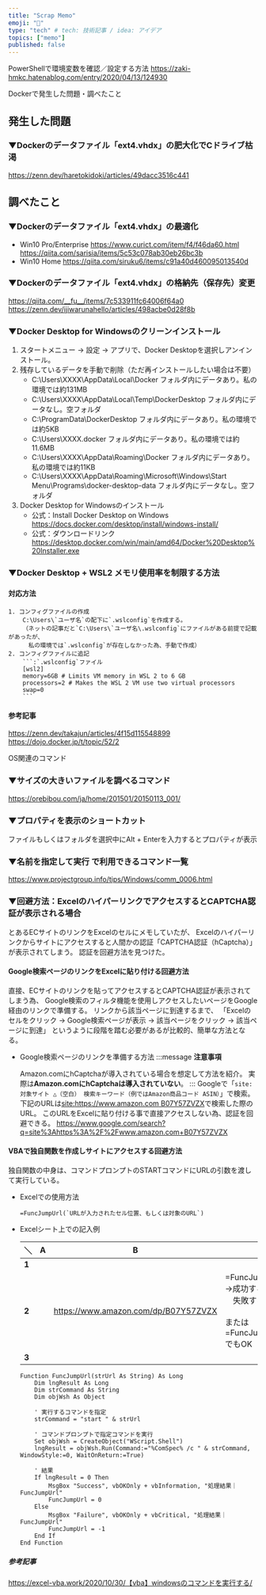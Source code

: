 ```yaml
---
title: "Scrap Memo"
emoji: "📝"
type: "tech" # tech: 技術記事 / idea: アイデア
topics: ["memo"]
published: false
---
```

PowerShellで環境変数を確認／設定する方法
	https://zaki-hmkc.hatenablog.com/entry/2020/04/13/124930

Dockerで発生した問題・調べたこと
## 発生した問題
### ▼Dockerのデータファイル「ext4.vhdx」の肥大化でCドライブ枯渇
https://zenn.dev/haretokidoki/articles/49dacc3516c441
## 調べたこと
### ▼Dockerのデータファイル「ext4.vhdx」の最適化
- Win10 Pro/Enterprise
    https://www.curict.com/item/f4/f46da60.html
    https://qiita.com/sarisia/items/5c53c078ab30eb26bc3b
- Win10 Home
    https://qiita.com/siruku6/items/c91a40d460095013540d
### ▼Dockerのデータファイル「ext4.vhdx」の格納先（保存先）変更
https://qiita.com/__fu__/items/7c533911fc64006f64a0
https://zenn.dev/ijiwarunahello/articles/498acbe0d28f8b
### ▼Docker Desktop for Windowsのクリーンインストール
1. スタートメニュー -> 設定 -> アプリで、Docker Desktopを選択しアンインストール。
2. 残存しているデータを手動で削除（ただ再インストールしたい場合は不要）
    - C:\Users\XXXX\AppData\Local\Docker
        フォルダ内にデータあり。私の環境では約131MB
	- C:\Users\XXXX\AppData\Local\Temp\DockerDesktop
        フォルダ内にデータなし。空フォルダ
	- C:\ProgramData\DockerDesktop
        フォルダ内にデータあり。私の環境では約5KB
	- C:\Users\XXXX\.docker
        フォルダ内にデータあり。私の環境では約11.6MB
	- C:\Users\XXXX\AppData\Roaming\Docker
        フォルダ内にデータあり。私の環境では約11KB
	- C:\Users\XXXX\AppData\Roaming\Microsoft\Windows\Start Menu\Programs\docker-desktop-data
        フォルダ内にデータなし。空フォルダ
3. Docker Desktop for Windowsのインストール
    - 公式：Install Docker Desktop on Windows
        https://docs.docker.com/desktop/install/windows-install/
    - 公式：ダウンロードリンク
	    https://desktop.docker.com/win/main/amd64/Docker%20Desktop%20Installer.exe
	
### ▼Docker Desktop + WSL2 メモリ使用率を制限する方法
#### 対応方法
    1. コンフィグファイルの作成
        C:\Users\`ユーザ名`の配下に`.wslconfig`を作成する。
        （ネットの記事だと`C:\Users\`ユーザ名\.wslconfig`にファイルがある前提で記載があったが、
        　私の環境では`.wslconfig`が存在しなかった為、手動で作成）
    2. コンフィグファイルに追記
        ```:`.wslconfig`ファイル
        [wsl2]
        memory=6GB # Limits VM memory in WSL 2 to 6 GB
        processors=2 # Makes the WSL 2 VM use two virtual processors
        swap=0
        ```
#### 参考記事
https://zenn.dev/takajun/articles/4f15d115548899
https://dojo.docker.jp/t/topic/52/2

OS関連のコマンド
### ▼サイズの大きいファイルを調べるコマンド
https://orebibou.com/ja/home/201501/20150113_001/
### ▼プロパティを表示のショートカット
ファイルもしくはフォルダを選択中にAlt + Enterを入力するとプロパティが表示
### ▼名前を指定して実行 で利用できるコマンド一覧
https://www.projectgroup.info/tips/Windows/comm_0006.html
### ▼回避方法：ExcelのハイパーリンクでアクセスするとCAPTCHA認証が表示される場合
とあるECサイトのリンクをExcelのセルにメモしていたが、
Excelのハイパーリンクからサイトにアクセスすると人間かの認証「CAPTCHA認証（hCaptcha）」が表示されてしまう。
認証を回避方法を見つけた。
#### Google検索ページのリンクをExcelに貼り付ける回避方法
直接、ECサイトのリンクを貼ってアクセスするとCAPTCHA認証が表示されてしまう為、
Google検索のフィルタ機能を使用しアクセスしたいページをGoogle経由のリンクで準備する。
リンクから該当ページに到達するまで、
「Excelのセルをクリック -> Google検索ページが表示 -> 該当ページをクリック -> 該当ページに到達」
というように段階を踏む必要があるが比較的、簡単な方法となる。
- Google検索ページのリンクを準備する方法
    :::message
    **注意事項**

    Amazon.comにhCaptchaが導入されている場合を想定して方法を紹介。
    実際は**Amazon.comにhCaptchaは導入されていない**。
    :::
    Googleで「`site:対象サイト △（空白） 検索キーワード（例ではAmazon商品コード ASIN）`」で検索。
    下記のURLは[site:https://www.amazon.com B07Y57ZVZX](https://www.google.com/search?q=site%3Ahttps%3A%2F%2Fwww.amazon.com+B07Y57ZVZX)で検索した際のURL。
    このURLをExcelに貼り付ける事で直接アクセスしない為、認証を回避できる。
    https://www.google.com/search?q=site%3Ahttps%3A%2F%2Fwww.amazon.com+B07Y57ZVZX
#### VBAで独自関数を作成しサイトにアクセスする回避方法
独自関数の中身は、コマンドプロンプトのSTARTコマンドにURLの引数を渡して実行している。
- Excelでの使用方法
    ```vbnet:Excelシート上での関数を使用する方法
    =FuncJumpUrl(`URLが入力されたセル位置、もしくは対象のURL`)
    ```
- Excelシート上での記入例

    | ＼ | A | B | C |
    | ---- | ---- | ---- | ---- |
    | **1** |  |  |  |
    | **2** |  | https://www.amazon.com/dp/B07Y57ZVZX | =FuncJumpUrl(**B2**)<br>→成功すると"Success"が表示<br>　失敗すると"Failure"が表示<br><br>または<br>=FuncJumpUrl(`https://www.amazon.com/dp/B07Y57ZVZX`)でもOK |
    | **3** |  |  |  |
	```vbnet:独自関数の中身
	Function FuncJumpUrl(strUrl As String) As Long
        Dim lngResult As Long
        Dim strCommand As String
        Dim objWsh As Object
        
        ' 実行するコマンドを指定
        strCommand = "start " & strUrl
        
        ' コマンドプロンプトで指定コマンドを実行
        Set objWsh = CreateObject("WScript.Shell")
        lngResult = objWsh.Run(Command:="%ComSpec% /c " & strCommand, WindowStyle:=0, WaitOnReturn:=True)
        
        ' 結果
        If lngResult = 0 Then
            MsgBox "Success", vbOKOnly + vbInformation, "処理結果｜FuncJumpUrl"
            FuncJumpUrl = 0
        Else
            MsgBox "Failure", vbOKOnly + vbCritical, "処理結果｜FuncJumpUrl"
            FuncJumpUrl = -1
        End If
    End Function
	```
##### 参考記事
https://excel-vba.work/2020/10/30/【vba】windowsのコマンドを実行する/
